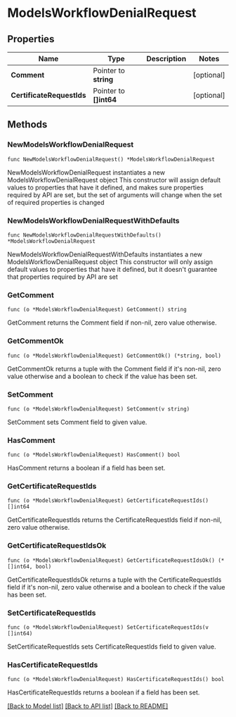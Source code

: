 # ModelsWorkflowDenialRequest

## Properties

Name | Type | Description | Notes
------------ | ------------- | ------------- | -------------
**Comment** | Pointer to **string** |  | [optional] 
**CertificateRequestIds** | Pointer to **[]int64** |  | [optional] 

## Methods

### NewModelsWorkflowDenialRequest

`func NewModelsWorkflowDenialRequest() *ModelsWorkflowDenialRequest`

NewModelsWorkflowDenialRequest instantiates a new ModelsWorkflowDenialRequest object
This constructor will assign default values to properties that have it defined,
and makes sure properties required by API are set, but the set of arguments
will change when the set of required properties is changed

### NewModelsWorkflowDenialRequestWithDefaults

`func NewModelsWorkflowDenialRequestWithDefaults() *ModelsWorkflowDenialRequest`

NewModelsWorkflowDenialRequestWithDefaults instantiates a new ModelsWorkflowDenialRequest object
This constructor will only assign default values to properties that have it defined,
but it doesn't guarantee that properties required by API are set

### GetComment

`func (o *ModelsWorkflowDenialRequest) GetComment() string`

GetComment returns the Comment field if non-nil, zero value otherwise.

### GetCommentOk

`func (o *ModelsWorkflowDenialRequest) GetCommentOk() (*string, bool)`

GetCommentOk returns a tuple with the Comment field if it's non-nil, zero value otherwise
and a boolean to check if the value has been set.

### SetComment

`func (o *ModelsWorkflowDenialRequest) SetComment(v string)`

SetComment sets Comment field to given value.

### HasComment

`func (o *ModelsWorkflowDenialRequest) HasComment() bool`

HasComment returns a boolean if a field has been set.

### GetCertificateRequestIds

`func (o *ModelsWorkflowDenialRequest) GetCertificateRequestIds() []int64`

GetCertificateRequestIds returns the CertificateRequestIds field if non-nil, zero value otherwise.

### GetCertificateRequestIdsOk

`func (o *ModelsWorkflowDenialRequest) GetCertificateRequestIdsOk() (*[]int64, bool)`

GetCertificateRequestIdsOk returns a tuple with the CertificateRequestIds field if it's non-nil, zero value otherwise
and a boolean to check if the value has been set.

### SetCertificateRequestIds

`func (o *ModelsWorkflowDenialRequest) SetCertificateRequestIds(v []int64)`

SetCertificateRequestIds sets CertificateRequestIds field to given value.

### HasCertificateRequestIds

`func (o *ModelsWorkflowDenialRequest) HasCertificateRequestIds() bool`

HasCertificateRequestIds returns a boolean if a field has been set.


[[Back to Model list]](../README.md#documentation-for-models) [[Back to API list]](../README.md#documentation-for-api-endpoints) [[Back to README]](../README.md)


